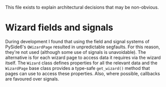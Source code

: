 This file exists to explain architectural decisions that may be non-obvious.

# Wizard fields and signals

During development I found that using the field and signal systems of PySide6's `QWizardPage` resulted in unpredictable segfaults. For this reason, they're not used (although some use of signals is unavoidable). The alternative is for each wizard page to access data it requires via the wizard itself. The `Wizard` class defines properties for all the relevant data and the `WizardPage` base class provides a type-safe `get_wizard()` method that pages can use to access these properties. Also, where possible, callbacks are favoured over signals.
